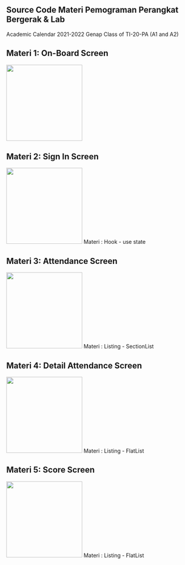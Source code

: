 ## Source Code Materi Pemograman Perangkat Bergerak & Lab

Academic Calendar 2021-2022 Genap
Class of TI-20-PA (A1 and A2)

## Materi 1: On-Board Screen
<img src="https://github.com/FebryFairuz/Pem-Perangkat-Bergerak-2022-2023-Genap/blob/master/ScreenCapture/on-board.png" width="200" />

## Materi 2: Sign In Screen
<img src="https://github.com/FebryFairuz/Pem-Perangkat-Bergerak-2022-2023-Genap/blob/master/ScreenCapture/sign-in.png" width="200" />
Materi : Hook - use state

## Materi 3: Attendance Screen
<img src="https://github.com/FebryFairuz/Pem-Perangkat-Bergerak-2022-2023-Genap/blob/master/ScreenCapture/Listing-1.png" width="200" />
Materi : Listing - SectionList


## Materi 4: Detail Attendance Screen
<img src="https://github.com/FebryFairuz/Pem-Perangkat-Bergerak-2022-2023-Genap/blob/master/ScreenCapture/Listing-3.png" width="200" />
Materi : Listing - FlatList

## Materi 5: Score Screen
<img src="https://github.com/FebryFairuz/Pem-Perangkat-Bergerak-2022-2023-Genap/blob/master/ScreenCapture/Listing-2.png" width="200" />
Materi : Listing - FlatList